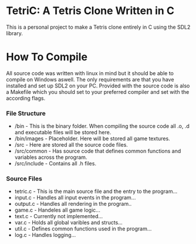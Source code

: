 # TetriC: A Tetris Clone Written in C

This is a personal project to make a Tetris clone entirely in C using the SDL2 library.

# How To Compile

All source code was written with linux in mind but it should be able to compile on Windows aswell. The only requirements are that you have installed and set up SDL2 on your PC.
Provided with the source code is also a Makefile which you should set to your preferred compiler and set with the according flags.

### File Structure

- /bin - This is the binary folder. When compiling the source code all .o, .d and executable files will be stored here.
- /bin/images - Placeholder. Here will be stored all game textures.
- /src - Here are stored all the source code files.
- /src/common - Has source code that defines common functions and variables across the program.
- /src/include - Contains all .h files.

### Source Files

- tetric.c - This is the main source file and the entry to the program...
- input.c - Handles all input events in the program...
- output.c - Handles all rendering in the program..
- game.c - Handeles all game logic...
- text.c - Currently not implemented...
- var.c - Holds all global varibles and structs...
- util.c - Defines common functions used in the program...
- log.c - Handles logging...

